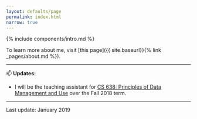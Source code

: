 ```yaml
---
layout: defaults/page
permalink: index.html
narrow: true
---
```


{% include components/intro.md %}

To learn more about me, visit [this page]({{ site.baseurl}}{% link _pages/about.md %}).

<hr />

:mailbox: __Updates:__

* I will be the teaching assistant for [CS 638: Principles of Data Management and Use](https://cs.uwaterloo.ca/~tozsu/courses/CS638/) over the Fall 2018 term.

<hr />

Last update: January 2019
